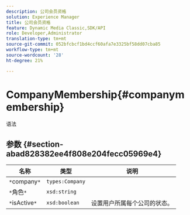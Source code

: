 ```yaml
---
description: 公司会员资格
solution: Experience Manager
title: 公司会员资格
feature: Dynamic Media Classic,SDK/API
role: Developer,Administrator
translation-type: tm+mt
source-git-commit: 052bfcbcf1bd4ccf60afa7e3325bf58dd07cba85
workflow-type: tm+mt
source-wordcount: '28'
ht-degree: 21%

---
```



# CompanyMembership{#companymembership}

语法

## 参数 {#section-abad828382ee4f808e204fecc05969e4}

| 名称 | 类型 | 说明 |
|---|---|---|
| `*`company`*` | `types:Company` |  |
| `*`角色`*` | `xsd:string` |  |
| `*`isActive`*` | `xsd:boolean` | 设置用户所属每个公司的状态。 |

